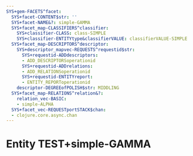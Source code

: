 ```yaml
---
SYS+gem-FACETS^facet:
  SYS+facet-CONTENT$str: ''
  SYS+facet-NAME&?: simple-GAMMA
  SYS+facet_map-CLASSIFIERS^classifier:
    SYS+classifier-CLASS: class-SIMPLE
    SYS+classifier-ENTITYtype&classifierVALUE: classifierVALUE-SIMPLE
  SYS+facet_map-DESCRIPTORS^descriptor:
    SYS+descriptor_mapvec-REQUESTS^requestid$str:
      SYS+requestid-ADDdescriptors:
      - ADD_DESCRIPTORSoperationid
      SYS+requestid-ADDrelations:
      - ADD_RELATIONSoperationid
      SYS+requestid-ENTITYreport:
      - ENTITY_REPORToperationid
    descriptor-DEGREEofPOLISH$str: MIDDLING
  SYS+facet_map-RELATIONS^relation&?:
    relation_vec-BASIC:
    - simple-ALPHA
  SYS+facet_vec-REQUESTportSTACK$chan:
  - clojure.core.async.chan
---
```

# Entity TEST+simple-GAMMA

